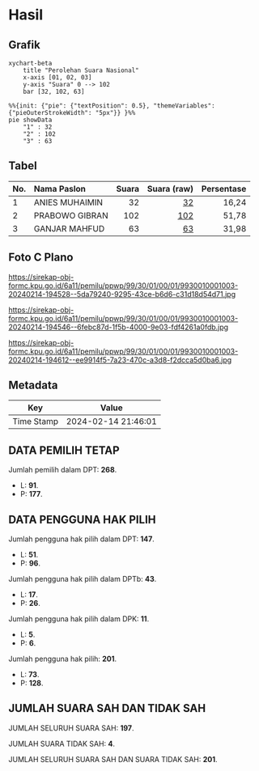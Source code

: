 # Hasil

## Grafik

```mermaid
xychart-beta
    title "Perolehan Suara Nasional"
    x-axis [01, 02, 03]
    y-axis "Suara" 0 --> 102
    bar [32, 102, 63]
```

```mermaid
%%{init: {"pie": {"textPosition": 0.5}, "themeVariables": {"pieOuterStrokeWidth": "5px"}} }%%
pie showData
    "1" : 32
    "2" : 102
    "3" : 63
```

## Tabel

| No. | Nama Paslon    | Suara | Suara (raw) | Persentase |
|:--- |:-------------- | -----:| -----------:| ----------:|
| 1   | ANIES MUHAIMIN | 32    | [32][p-1]   | 16,24      |
| 2   | PRABOWO GIBRAN | 102   | [102][p-2]  | 51,78      |
| 3   | GANJAR MAHFUD  | 63    | [63][p-3]   | 31,98      |


[p-1]: https://github.com/gigit-pemilu/pemilu-2024/blob/main/pilpres/hitung-suara/sub/99-luar-negeri/sub/30-colombo-sri-langka/sub/01-colombo-sri-langka/sub/0001-colombo-sri-langka/sub/003-tps-001/sub/paslon-1.txt
[p-2]: https://github.com/gigit-pemilu/pemilu-2024/blob/main/pilpres/hitung-suara/sub/99-luar-negeri/sub/30-colombo-sri-langka/sub/01-colombo-sri-langka/sub/0001-colombo-sri-langka/sub/003-tps-001/sub/paslon-2.txt
[p-3]: https://github.com/gigit-pemilu/pemilu-2024/blob/main/pilpres/hitung-suara/sub/99-luar-negeri/sub/30-colombo-sri-langka/sub/01-colombo-sri-langka/sub/0001-colombo-sri-langka/sub/003-tps-001/sub/paslon-3.txt

## Foto C Plano

https://sirekap-obj-formc.kpu.go.id/6a11/pemilu/ppwp/99/30/01/00/01/9930010001003-20240214-194528--5da79240-9295-43ce-b6d6-c31d18d54d71.jpg

https://sirekap-obj-formc.kpu.go.id/6a11/pemilu/ppwp/99/30/01/00/01/9930010001003-20240214-194546--6febc87d-1f5b-4000-9e03-fdf4261a0fdb.jpg

https://sirekap-obj-formc.kpu.go.id/6a11/pemilu/ppwp/99/30/01/00/01/9930010001003-20240214-194612--ee9914f5-7a23-470c-a3d8-f2dcca5d0ba6.jpg


## Metadata

| Key        | Value               |
| ---------- | ------------------- |
| Time Stamp | 2024-02-14 21:46:01 |


## DATA PEMILIH TETAP

Jumlah pemilih dalam DPT: **268**.
 * L: **91**.
 * P: **177**.

## DATA PENGGUNA HAK PILIH

Jumlah pengguna hak pilih dalam DPT: **147**.
 * L: **51**.
 * P: **96**.

Jumlah pengguna hak pilih dalam DPTb: **43**.
 * L: **17**.
 * P: **26**.

Jumlah pengguna hak pilih dalam DPK: **11**.
 * L: **5**.
 * P: **6**.

Jumlah pengguna hak pilih: **201**.
 * L: **73**.
 * P: **128**.

## JUMLAH SUARA SAH DAN TIDAK SAH

JUMLAH SELURUH SUARA SAH: **197**.

JUMLAH SUARA TIDAK SAH: **4**.

JUMLAH SELURUH SUARA SAH DAN SUARA TIDAK SAH: **201**.


